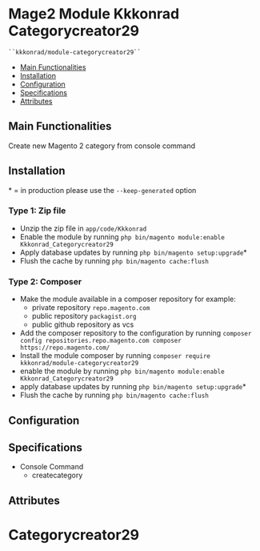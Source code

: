 # Mage2 Module Kkkonrad Categorycreator29

    ``kkkonrad/module-categorycreator29``

 - [Main Functionalities](#markdown-header-main-functionalities)
 - [Installation](#markdown-header-installation)
 - [Configuration](#markdown-header-configuration)
 - [Specifications](#markdown-header-specifications)
 - [Attributes](#markdown-header-attributes)


## Main Functionalities
Create new Magento 2 category from console command

## Installation
\* = in production please use the `--keep-generated` option

### Type 1: Zip file

 - Unzip the zip file in `app/code/Kkkonrad`
 - Enable the module by running `php bin/magento module:enable Kkkonrad_Categorycreator29`
 - Apply database updates by running `php bin/magento setup:upgrade`\*
 - Flush the cache by running `php bin/magento cache:flush`

### Type 2: Composer

 - Make the module available in a composer repository for example:
    - private repository `repo.magento.com`
    - public repository `packagist.org`
    - public github repository as vcs
 - Add the composer repository to the configuration by running `composer config repositories.repo.magento.com composer https://repo.magento.com/`
 - Install the module composer by running `composer require kkkonrad/module-categorycreator29`
 - enable the module by running `php bin/magento module:enable Kkkonrad_Categorycreator29`
 - apply database updates by running `php bin/magento setup:upgrade`\*
 - Flush the cache by running `php bin/magento cache:flush`


## Configuration




## Specifications

 - Console Command
	- createcategory


## Attributes



# Categorycreator29
